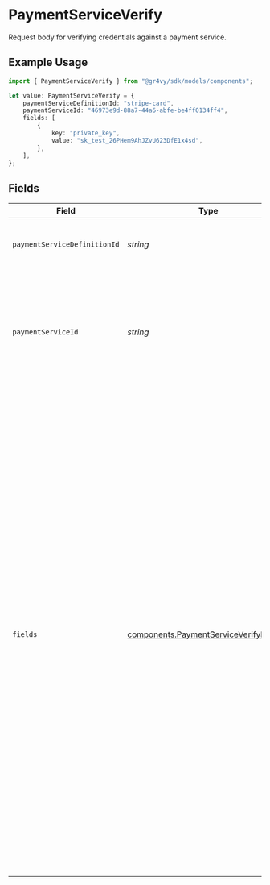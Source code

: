 # PaymentServiceVerify

Request body for verifying credentials against a payment service.

## Example Usage

```typescript
import { PaymentServiceVerify } from "@gr4vy/sdk/models/components";

let value: PaymentServiceVerify = {
    paymentServiceDefinitionId: "stripe-card",
    paymentServiceId: "46973e9d-88a7-44a6-abfe-be4ff0134ff4",
    fields: [
        {
            key: "private_key",
            value: "sk_test_26PHem9AhJZvU623DfE1x4sd",
        },
    ],
};
```

## Fields

| Field                                                                                                                                                                                                                                                                                                                                                                                                                                                                                   | Type                                                                                                                                                                                                                                                                                                                                                                                                                                                                                    | Required                                                                                                                                                                                                                                                                                                                                                                                                                                                                                | Description                                                                                                                                                                                                                                                                                                                                                                                                                                                                             | Example                                                                                                                                                                                                                                                                                                                                                                                                                                                                                 |
| --------------------------------------------------------------------------------------------------------------------------------------------------------------------------------------------------------------------------------------------------------------------------------------------------------------------------------------------------------------------------------------------------------------------------------------------------------------------------------------- | --------------------------------------------------------------------------------------------------------------------------------------------------------------------------------------------------------------------------------------------------------------------------------------------------------------------------------------------------------------------------------------------------------------------------------------------------------------------------------------- | --------------------------------------------------------------------------------------------------------------------------------------------------------------------------------------------------------------------------------------------------------------------------------------------------------------------------------------------------------------------------------------------------------------------------------------------------------------------------------------- | --------------------------------------------------------------------------------------------------------------------------------------------------------------------------------------------------------------------------------------------------------------------------------------------------------------------------------------------------------------------------------------------------------------------------------------------------------------------------------------- | --------------------------------------------------------------------------------------------------------------------------------------------------------------------------------------------------------------------------------------------------------------------------------------------------------------------------------------------------------------------------------------------------------------------------------------------------------------------------------------- |
| `paymentServiceDefinitionId`                                                                                                                                                                                                                                                                                                                                                                                                                                                            | *string*                                                                                                                                                                                                                                                                                                                                                                                                                                                                                | :heavy_check_mark:                                                                                                                                                                                                                                                                                                                                                                                                                                                                      | The ID of the payment service to use.                                                                                                                                                                                                                                                                                                                                                                                                                                                   | stripe-card                                                                                                                                                                                                                                                                                                                                                                                                                                                                             |
| `paymentServiceId`                                                                                                                                                                                                                                                                                                                                                                                                                                                                      | *string*                                                                                                                                                                                                                                                                                                                                                                                                                                                                                | :heavy_minus_sign:                                                                                                                                                                                                                                                                                                                                                                                                                                                                      | The ID of the payment service. Required if sending a partial set of<br/>credentials in the `fields` property.                                                                                                                                                                                                                                                                                                                                                                           | 46973e9d-88a7-44a6-abfe-be4ff0134ff4                                                                                                                                                                                                                                                                                                                                                                                                                                                    |
| `fields`                                                                                                                                                                                                                                                                                                                                                                                                                                                                                | [components.PaymentServiceVerifyFields](../../models/components/paymentserviceverifyfields.md)[]                                                                                                                                                                                                                                                                                                                                                                                        | :heavy_check_mark:                                                                                                                                                                                                                                                                                                                                                                                                                                                                      | A list of fields where each field is a key-value pair that represents a defined field in the definition of the payment service. You are not required to send the full list of fields if the credentials for the payment service are already stored.<br/>For example, if your credentials for `stripe-card` are stored and you only provide a `secret_key` in the request, it will override the stored `secret_key` and verify the resulting set of credentials against the payment service. |                                                                                                                                                                                                                                                                                                                                                                                                                                                                                         |
